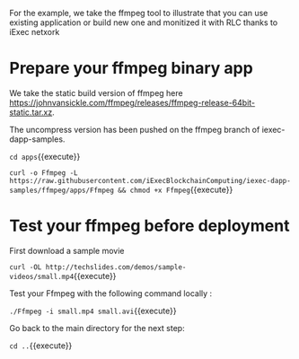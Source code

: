 
For the example, we take the ffmpeg tool to illustrate that you can use existing application or build new one and monitized it with RLC thanks to iExec netxork

# Prepare your ffmpeg binary app

We take the static build version of ffmpeg here https://johnvansickle.com/ffmpeg/releases/ffmpeg-release-64bit-static.tar.xz.

The uncompress version has been pushed on the ffmpeg branch of iexec-dapp-samples.
  
`cd apps`{{execute}}

`curl -o Ffmpeg -L https://raw.githubusercontent.com/iExecBlockchainComputing/iexec-dapp-samples/ffmpeg/apps/Ffmpeg && chmod +x Ffmpeg`{{execute}}

  
# Test your ffmpeg before deployment

First download a sample movie 


 `curl -OL http://techslides.com/demos/sample-videos/small.mp4`{{execute}}


Test your Ffmpeg with the following command locally :

 `./Ffmpeg -i small.mp4 small.avi`{{execute}}
 

Go back to the main directory for the next step:

 `cd ..`{{execute}}